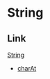 # String

## Link

[String](https://github.com/wowww/TIL/blob/master/Dictionary/String/String.md)

- [charAt]()